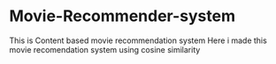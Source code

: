 # Movie-Recommender-system
This is Content based movie recommendation system
Here i made this movie recomendation system using  cosine similarity
